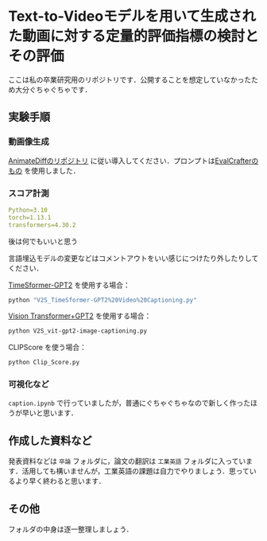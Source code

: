 # Text-to-Videoモデルを用いて生成された動画に対する定量的評価指標の検討とその評価

ここは私の卒業研究用のリポジトリです．公開することを想定していなかったため大分ぐちゃぐちゃです．

## 実験手順

### 動画像生成

[AnimateDiffのリポジトリ](https://github.com/guoyww/AnimateDiff/blob/main/__assets__/docs/animatediff.md) に従い導入してください．プロンプトは[EvalCrafterのもの](https://github.com/evalcrafter/EvalCrafter/tree/master/prompts) を使用しました．

### スコア計測

```yaml
Python=3.10
torch=1.13.1
transformers=4.30.2
```
後は何でもいいと思う

言語埋込モデルの変更などはコメントアウトをいい感じにつけたり外したりしてください．

[TimeSformer-GPT2](https://huggingface.co/Neleac/timesformer-gpt2-video-captioning) を使用する場合：

```bash
python "V2S_TimeSformer-GPT2%20Video%20Captioning.py"
```

[Vision Transformer+GPT2](https://huggingface.co/nlpconnect/vit-gpt2-image-captioning) を使用する場合：

```bash
python V2S_vit-gpt2-image-captioning.py
```

CLIPScore を使う場合：

```bash
python Clip_Score.py
```

### 可視化など

`caption.ipynb` で行っていましたが，普通にぐちゃぐちゃなので新しく作ったほうが早いと思います．

## 作成した資料など

発表資料などは `卒論` フォルダに，論文の翻訳は `工業英語` フォルダに入っています．活用しても構いませんが，工業英語の課題は自力でやりましょう．思っているより早く終わると思います．

## その他

フォルダの中身は逐一整理しましょう．
